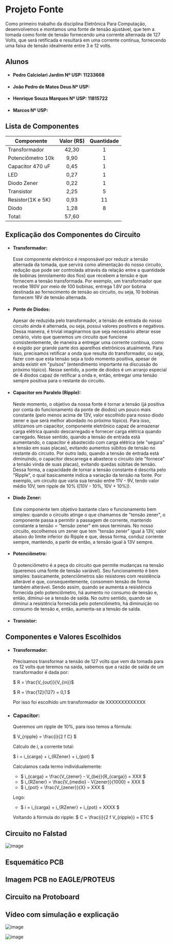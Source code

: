 # Projeto Fonte

Como primeiro trabalho da disciplina Eletrônica Para Computação, desenvolvemos e montamos uma fonte de tensão ajustável, que tem a tomada como fonte de tensão fornecendo uma corrente alternada de 127 Volts, que será retificada e resultará em uma corrente contínua, fornecendo uma faixa de tensão idealmente entre 3 e 12 volts.

## Alunos
- #### Pedro Calciolari Jardim Nº USP: 11233668
- #### João Pedro de Matos Deus Nº USP:
- #### Henrique Souza Marques Nº USP: 11815722
- #### Marcos Nº USP: 

## Lista de Componentes

| Componente       | Valor (R$) | Quantidade |
|------------------|:----------:|:----------:|
| Transformador    |    42,30   |      1     |
| Potenciômetro 10k|     9,90   |      1     |
| Capacitor 470 uF |    0,45    |      1     |
| LED              |     0,27   |      1     |
| Diodo Zener      |     0,22   |      1     |
| Transistor       |     2,25   |      5     |
| Resistor(1K e 5K)|    0,93    |      11    |
| Diodo            |     1,28   |      8     |
| Total:           |      57,60 |            |

## Explicação dos  Componentes do Circuito

-  #### Transformador:
    Esse componente eletrônico é responsável por reduzir a tensão alternada da tomada, que servirá como alimentação do nosso circuito, redução que pode ser controlada através da relação entre a quantidade de bobinas (enrolamento dos fios) que recebem a tensão e que fornecem a tensão transformada. Por exemplo, um transformador que recebe 180V por meio de 100 bobinas, entrega 1.8V por bobina destinada ao fornecimento de tensão ao circuito, ou seja, 10 bobinas fornecem 18V de tensão alternada.

-  #### Ponte de Diodos:
    Apesar de reduzida pelo transformador, a tensão de entrada do nosso circuito ainda é alternada, ou seja, possui valores positivos e negativos. Dessa maneira, é trivial imaginarmos que seja necessário alterar esse cenário, visto que queremos um circuito que funcione consistentemente, de maneira a entregar uma corrente continua, como é exigido por grande parte dos aparelhos eletrônicos atualmente. Para isso, precisamos retificar a onda que resulta do transformador, ou seja, fazer com que esta tensão seja a todo momento positiva, apesar de ainda existir em "pulsos" (entendimento importante na discussão do próximo tópico). Nesse sentido, a ponte de diodos é um arranjo especial de 4 diodos capaz de retificar a onda e, então, entregar uma tensão sempre positiva para o restante do circuito. 
 
-  #### Capacitor em Paralelo (Ripple):
    Neste momento, o objetivo da nossa fonte é tornar a tensão (já positiva por conta do funcionamento da ponte de diodos) um pouco mais constante (pelo menos acima de 13V, valor escolhido para nosso diodo zener e que será melhor abordado no próximo tópico). Para isso, utilizamos um capacitor, componente eletrônico capaz de armazenar carga elétrica quando descarregado e fornecer carga elétrica quando carregado. Nesse sentido, quando a tensão de entrada está aumentando, o capacitor é abastecido com carga elétrica (ele "segura" a tensão em suas placas), evitando aumentos súbitos de tensão no restante do circuito. Por outro lado, quando a tensão de entrada está diminuindo, o capacitor descarrega e abastece o circuito (ele "fornece" a tensão vinda de suas placas), evitando quedas súbitas de tensão. Dessa forma, a capacidade de tornar a tensão constante é descrita pelo "Ripple", o qual basicamente indica a variação da tensão na fonte. Por exemplo, um circuito que varia sua tensão entre 11V - 9V, tendo valor médio 10V, tem ripple de 10% ([10V - 10%, 10V + 10%]).
        
-  #### Diodo Zener:
    Este componente tem objetivo bastante claro e funcionamento bem simples: quando o circuito atinge o que chamamos de "tensão zener", o componente passa a permitir a passagem de corrente, mantendo constante a tensão = "tensão zener" em seus terminais. No nosso circuito, escolhemos um zener que tem "tensão zener" igual à 13V, valor abaixo do limite inferior do Ripple e que, dessa forma, conduz corrente sempre, mantendo, a partir de então, a tensão igual à 13V sempre.
        
-  #### Potenciômetro:
    O potenciômetro é a peça do circuito que permite mudanças na tensão (queremos uma fonte de tensão variável). Seu funcionamento é bem simples: basicamente, potenciômetros são resistores com resistência alterável e que, consequentemente, consomem tensão de forma também alterável. Sendo assim, quando se aumenta a resistência fornecida pelo potenciômetro, há aumento no consumo de tensão e, então, diminui-se a tensão de saída. No outro sentido, quando se diminui a resistência fornecida pelo potenciômetro, há diminuição no consumo de tensão e, então, aumenta-se a tensão de saída.
        
-  #### Transistor:

## Componentes e Valores Escolhidos

-   #### Transformador:
    Precisamos transformar a tensão de 127 volts que vem da tomada para os 12 volts que teremos na saída, sabemos que a razão de saída de um transformador é dada por:
    
    $ R = \frac{V_{out}}{V_{in}}$
    
    $ R = \frac{12}{127} = 0,1 $
    
    Por isso foi escolhido um transformador de XXXXXXXXXXXXX

- ### Capacitor:
    Queremos um ripple de 10%, para isso temos a fórmula:
    
    $ V_{ripple} = \frac{i}{2 f C} $
    
    Cálculo de i, a corrente total:
    
    $ i = i_{carga} + i_{RZener} + i_{pot} $

    Calculamos cada termo individualemente:
    - $ i_{carga} = \frac{V_{zener} - V_{be}}{R_{carga}} = XXX $
    - $ i_{RZener} = \frac{V_{medio} - V{zener}}{1000} = XXX $
    - $ i_{pot} = \frac{V_{zener}}{X} = XXX $
    
    Logo:
    - $ i = i_{carga} + i_{RZener} + i_{pot} = XXXX $
    
    Voltando à fórmula do ripple:
    $ C = \frac{i}{2 f V_{ripple}} = ETC $


## Circuito no Falstad

![image](https://user-images.githubusercontent.com/102276547/178896952-6f3df1ec-73fe-45f5-a038-b42cbd7a9b28.png)

## Esquemático PCB

## Imagem PCB no EAGLE/PROTEUS

## Circuito na Protoboard

## Vídeo com simulação e explicação




![image](https://user-images.githubusercontent.com/102276547/174797036-baeecbea-02c2-4191-859d-454221ea3726.png)

![image](https://user-images.githubusercontent.com/102276547/174797102-41c3a54f-6801-4991-ac2f-5616e5b8c88a.png)
